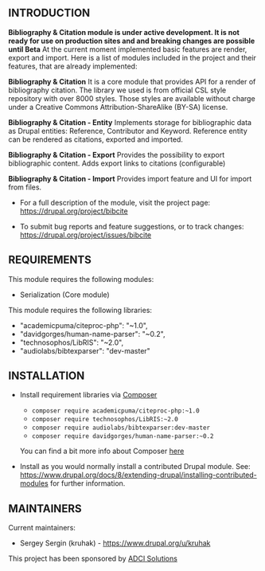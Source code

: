 INTRODUCTION
------------

 **Bibliography & Citation module is under active development. It is not ready for use on production sites and and breaking changes are possible until Beta**
 At the current moment implemented basic features are render, export and import. Here is a list of modules included in the project and their features, that are already implemented:
 
 **Bibliography & Citation**
 It is a core module that provides API for a render of bibliography citation. The library we used is from official CSL style repository with over 8000 styles. Those styles are available without charge under a Creative Commons Attribution-ShareAlike (BY-SA) license.
 
 **Bibliography & Citation - Entity**
 Implements storage for bibliographic data as Drupal entities: Reference, Contributor and Keyword. Reference entity can be rendered as citations, exported and imported.
 
 **Bibliography & Citation - Export** 
 Provides the possibility to export bibliographic content. Adds export links to citations (configurable)
 
 **Bibliography & Citation - Import** 
 Provides import feature and UI for import from files.

 * For a full description of the module, visit the project page:
   https://drupal.org/project/bibcite

 * To submit bug reports and feature suggestions, or to track changes:
   https://drupal.org/project/issues/bibcite
   
REQUIREMENTS
------------

This module requires the following modules:

 * Serialization (Core module)
 
This module requires the following libraries:

 * "academicpuma/citeproc-php": "~1.0",
 * "davidgorges/human-name-parser": "~0.2",
 * "technosophos/LibRIS": "~2.0",
 * "audiolabs/bibtexparser": "dev-master"
   
INSTALLATION
------------

 * Install requirement libraries via [Composer](https://www.drupal.org/docs/8/extending-drupal/installing-modules-composer-dependencies)
    * `composer require academicpuma/citeproc-php:~1.0`
    * `composer require technosophos/LibRIS:~2.0`
    * `composer require audiolabs/bibtexparser:dev-master`
    * `composer require davidgorges/human-name-parser:~0.2`
    
    You can find a bit more info about Composer [here](https://www.drupal.org/node/2804889#comment-11651131)

 * Install as you would normally install a contributed Drupal module. See:
   https://www.drupal.org/docs/8/extending-drupal/installing-contributed-modules
   for further information.

MAINTAINERS
-----------

Current maintainers:
 * Sergey Sergin (kruhak) - https://www.drupal.org/u/kruhak

This project has been sponsored by [ADCI Solutions](http://www.adcisolutions.com/)

